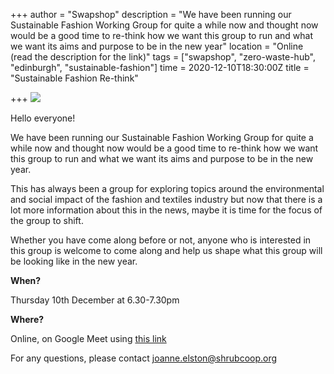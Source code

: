 +++
author = "Swapshop"
description = "We have been running our Sustainable Fashion Working Group for quite a while now and thought now would be a good time to re-think how we want this group to run and what we want its aims and purpose to be in the new year"
location = "Online (read the description for the link)"
tags = ["swapshop", "zero-waste-hub", "edinburgh", "sustainable-fashion"]
time = 2020-12-10T18:30:00Z
title = "Sustainable Fashion Re-think"

+++
![](https://res.cloudinary.com/shrub-co-op/image/upload/v1607429024/shrubcoop.org/media/sust_fash_rethink_uizavj.jpg)

Hello everyone!

  
We have been running our Sustainable Fashion Working Group for quite a while now and thought now would be a good time to re-think how we want this group to run and what we want its aims and purpose to be in the new year.

  
This has always been a group for exploring topics around the environmental and social impact of the fashion and textiles industry but now that there is a lot more information about this in the news, maybe it is time for the focus of the group to shift.

  
Whether you have come along before or not, anyone who is interested in this group is welcome to come along and help us shape what this group will be looking like in the new year.

**When?**

Thursday 10th December at 6.30-7.30pm

**Where?**

Online, on Google Meet using [this link](http://meet.google.com/vac-ofkg-eay)

For any questions, please contact joanne.elston@shrubcoop.org